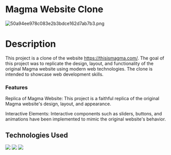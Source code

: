# Magma Website Clone

<img src="https://imgtr.ee/images/2023/07/21/50a94ee978c083e2b3bdce162d7ab7b3.png" alt="50a94ee978c083e2b3bdce162d7ab7b3.png" border="0" />

# Description

This project is a clone of the website https://thisismagma.com/. The goal of this project was to replicate the design, layout, and functionality of the original Magma website using modern web technologies. The clone is intended to showcase web development skills.

### Features
Replica of Magma Website: This project is a faithful replica of the original Magma website's design, layout, and appearance.

Interactive Elements: Interactive components such as sliders, buttons, and animations have been implemented to mimic the original website's behavior.

## Technologies Used
<img src = "https://img.shields.io/badge/-HTML5-E34F26?style=flat&logo=html5&logoColor=white"> 
<img src = "https://img.shields.io/badge/-CSS3-1572B6?style=flat&logo=css3&logoColor=white">
<img src="https://img.shields.io/badge/-JavaScript-eed718?style=flat&logo=javascript&logoColor=ffffff">


